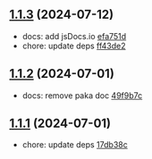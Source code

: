 ## [1.1.3](https://github.com/tomjs/unzip-crx/compare/v1.1.2...v1.1.3) (2024-07-12)

- docs: add jsDocs.io [efa751d](https://github.com/tomjs/unzip-crx/commit/efa751d)
- chore: update deps [ff43de2](https://github.com/tomjs/unzip-crx/commit/ff43de2)

## [1.1.2](https://github.com/tomjs/unzip-crx/compare/v1.1.1...v1.1.2) (2024-07-01)

- docs: remove paka doc [49f9b7c](https://github.com/tomjs/unzip-crx/commit/49f9b7c)

## [1.1.1](https://github.com/tomjs/unzip-crx/compare/v1.1.0...v1.1.1) (2024-07-01)

- chore: update deps [17db38c](https://github.com/tomjs/unzip-crx/commit/17db38c)
